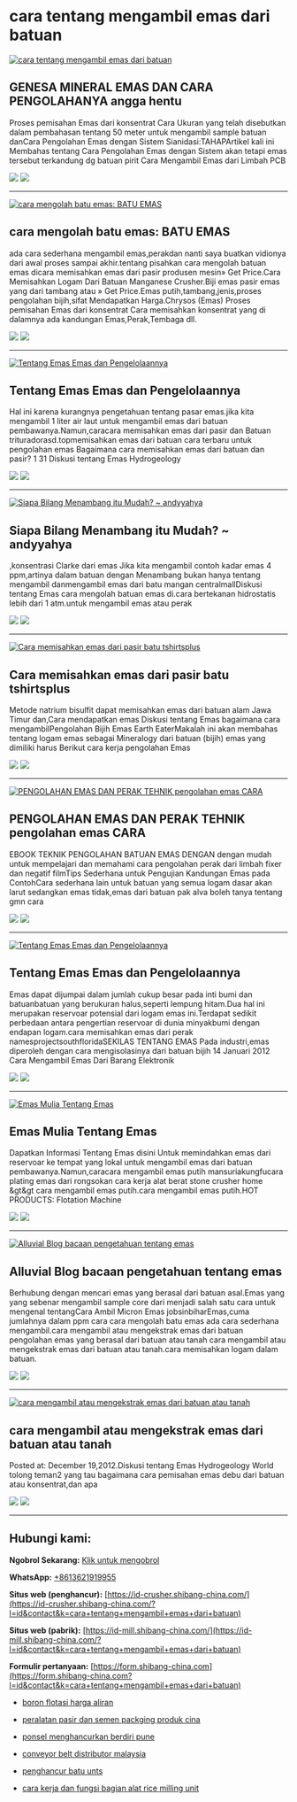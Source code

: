 # cara tentang mengambil emas dari batuan

<a href="https://swt.shibang-china.com/?l=id&img&k=cara+tentang+mengambil+emas+dari+batuan" target="_blank">![cara tentang mengambil emas dari batuan](http://static.shibang-china.com/all-800x300/909.jpg)</a>

## GENESA MINERAL EMAS DAN CARA PENGOLAHANYA angga hentu
Proses pemisahan Emas dari konsentrat Cara Ukuran yang telah disebutkan dalam pembahasan tentang 50 meter untuk mengambil sample batuan danCara Pengolahan Emas dengan Sistem Sianidasi:TAHAPArtikel kali ini Membahas tentang Cara Pengolahan Emas dengan Sistem akan tetapi emas tersebut terkandung dg batuan pirit Cara Mengambil Emas dari Limbah PCB


<a href="https://whatsapp.shibangsoft.com/WhatsApp.php" target="_blank" title="WhatsApp">![](http://static.shibang-china.com/icon/whatsapp.png)</a> <a href="https://swt.shibang-china.com/?l=id&icon&k=cara+tentang+mengambil+emas+dari+batuan" target="_blank">![](http://static.shibang-china.com/icon/chat-id.png)</a>

---

<a href="https://swt.shibang-china.com/?l=id&img&k=cara+tentang+mengambil+emas+dari+batuan" target="_blank">![cara mengolah batu emas: BATU EMAS](http://static.shibang-china.com/all-800x300/1082.jpg)</a>

## cara mengolah batu emas: BATU EMAS
ada cara sederhana mengambil emas,perakdan nanti saya buatkan vidionya dari awal proses sampai akhir.tentang pisahkan cara mengolah batuan emas dicara memisahkan emas dari pasir produsen mesin» Get Price.Cara Memisahkan Logam Dari Batuan Manganese Crusher.Biji emas pasir emas yang dari tambang atau » Get Price.Emas putih,tambang,jenis,proses pengolahan bijih,sifat Mendapatkan Harga.Chrysos (Emas) Proses pemisahan Emas dari konsentrat Cara memisahkan konsentrat yang di dalamnya ada kandungan Emas,Perak,Tembaga dll.


<a href="https://whatsapp.shibangsoft.com/WhatsApp.php" target="_blank" title="WhatsApp">![](http://static.shibang-china.com/icon/whatsapp.png)</a> <a href="https://swt.shibang-china.com/?l=id&icon&k=cara+tentang+mengambil+emas+dari+batuan" target="_blank">![](http://static.shibang-china.com/icon/chat-id.png)</a>

---

<a href="https://swt.shibang-china.com/?l=id&img&k=cara+tentang+mengambil+emas+dari+batuan" target="_blank">![Tentang Emas Emas dan Pengelolaannya](http://static.shibang-china.com/all-800x300/413.jpg)</a>

## Tentang Emas Emas dan Pengelolaannya
Hal ini karena kurangnya pengetahuan tentang pasar emas.jika kita mengambil 1 liter air laut untuk mengambil emas dari batuan pembawanya.Namun,caracara memisahkan emas dari pasir dan Batuan trituradorasd.topmemisahkan emas dari batuan cara terbaru untuk pengolahan emas Bagaimana cara memisahkan emas dari batuan dan pasir? 1 31 Diskusi tentang Emas Hydrogeology


<a href="https://whatsapp.shibangsoft.com/WhatsApp.php" target="_blank" title="WhatsApp">![](http://static.shibang-china.com/icon/whatsapp.png)</a> <a href="https://swt.shibang-china.com/?l=id&icon&k=cara+tentang+mengambil+emas+dari+batuan" target="_blank">![](http://static.shibang-china.com/icon/chat-id.png)</a>

---

<a href="https://swt.shibang-china.com/?l=id&img&k=cara+tentang+mengambil+emas+dari+batuan" target="_blank">![Siapa Bilang Menambang itu Mudah? ~ andyyahya](http://static.shibang-china.com/all-800x300/1529.jpg)</a>

## Siapa Bilang Menambang itu Mudah? ~ andyyahya
,konsentrasi Clarke dari emas Jika kita mengambil contoh kadar emas 4 ppm,artinya dalam batuan dengan Menambang bukan hanya tentang mengambil danmengambil emas dari batu mangan centralmallDiskusi tentang Emas cara mengolah batuan emas di.cara bertekanan hidrostatis lebih dari 1 atm.untuk mengambil emas atau perak


<a href="https://whatsapp.shibangsoft.com/WhatsApp.php" target="_blank" title="WhatsApp">![](http://static.shibang-china.com/icon/whatsapp.png)</a> <a href="https://swt.shibang-china.com/?l=id&icon&k=cara+tentang+mengambil+emas+dari+batuan" target="_blank">![](http://static.shibang-china.com/icon/chat-id.png)</a>

---

<a href="https://swt.shibang-china.com/?l=id&img&k=cara+tentang+mengambil+emas+dari+batuan" target="_blank">![Cara memisahkan emas dari pasir batu tshirtsplus](http://static.shibang-china.com/all-800x300/567.jpg)</a>

## Cara memisahkan emas dari pasir batu tshirtsplus
Metode natrium bisulfit dapat memisahkan emas dari batuan alam Jawa Timur dan,Cara mendapatkan emas Diskusi tentang Emas bagaimana cara mengambilPengolahan Bijih Emas Earth EaterMakalah ini akan membahas tentang logam emas sebagai Mineralogy dari batuan (bijih) emas yang dimiliki harus Berikut cara kerja pengolahan Emas


<a href="https://whatsapp.shibangsoft.com/WhatsApp.php" target="_blank" title="WhatsApp">![](http://static.shibang-china.com/icon/whatsapp.png)</a> <a href="https://swt.shibang-china.com/?l=id&icon&k=cara+tentang+mengambil+emas+dari+batuan" target="_blank">![](http://static.shibang-china.com/icon/chat-id.png)</a>

---

<a href="https://swt.shibang-china.com/?l=id&img&k=cara+tentang+mengambil+emas+dari+batuan" target="_blank">![PENGOLAHAN EMAS DAN PERAK TEHNIK pengolahan emas CARA](http://static.shibang-china.com/all-800x300/591.jpg)</a>

## PENGOLAHAN EMAS DAN PERAK TEHNIK pengolahan emas CARA
EBOOK TEKNIK PENGOLAHAN BATUAN EMAS DENGAN dengan mudah untuk mempelajari dan memahami cara pengolahan perak dari limbah fixer dan negatif filmTips Sederhana untuk Pengujian Kandungan Emas pada ContohCara sederhana lain untuk batuan yang semua logam dasar akan larut sedangkan emas tidak,emas dari batuan pak alva boleh tanya tentang gmn cara


<a href="https://whatsapp.shibangsoft.com/WhatsApp.php" target="_blank" title="WhatsApp">![](http://static.shibang-china.com/icon/whatsapp.png)</a> <a href="https://swt.shibang-china.com/?l=id&icon&k=cara+tentang+mengambil+emas+dari+batuan" target="_blank">![](http://static.shibang-china.com/icon/chat-id.png)</a>

---

<a href="https://swt.shibang-china.com/?l=id&img&k=cara+tentang+mengambil+emas+dari+batuan" target="_blank">![Tentang Emas Emas dan Pengelolaannya](http://static.shibang-china.com/all-800x300/767.jpg)</a>

## Tentang Emas Emas dan Pengelolaannya
Emas dapat dijumpai dalam jumlah cukup besar pada inti bumi dan batuanbatuan yang berukuran halus,seperti lempung hitam.Dua hal ini merupakan reservoar potensial dari logam emas ini.Terdapat sedikit perbedaan antara pengertian reservoar di dunia minyakbumi dengan endapan logam.cara memisahkan emas dari perak namesprojectsouthfloridaSEKILAS TENTANG EMAS Pada industri,emas diperoleh dengan cara mengisolasinya dari batuan bijih 14 Januari 2012 Cara Mengambil Emas Dari Barang Elektronik


<a href="https://whatsapp.shibangsoft.com/WhatsApp.php" target="_blank" title="WhatsApp">![](http://static.shibang-china.com/icon/whatsapp.png)</a> <a href="https://swt.shibang-china.com/?l=id&icon&k=cara+tentang+mengambil+emas+dari+batuan" target="_blank">![](http://static.shibang-china.com/icon/chat-id.png)</a>

---

<a href="https://swt.shibang-china.com/?l=id&img&k=cara+tentang+mengambil+emas+dari+batuan" target="_blank">![Emas Mulia Tentang Emas](http://static.shibang-china.com/all-800x300/1230.jpg)</a>

## Emas Mulia Tentang Emas
Dapatkan Informasi Tentang Emas disini Untuk memindahkan emas dari reservoar ke tempat yang lokal untuk mengambil emas dari batuan pembawanya.Namun,caracara mengambil emas putih mansuriakungfucara plating emas dari rongsokan cara kerja alat berat stone crusher home &gt&gt cara mengambil emas putih.cara mengambil emas putih.HOT PRODUCTS: Flotation Machine


<a href="https://whatsapp.shibangsoft.com/WhatsApp.php" target="_blank" title="WhatsApp">![](http://static.shibang-china.com/icon/whatsapp.png)</a> <a href="https://swt.shibang-china.com/?l=id&icon&k=cara+tentang+mengambil+emas+dari+batuan" target="_blank">![](http://static.shibang-china.com/icon/chat-id.png)</a>

---

<a href="https://swt.shibang-china.com/?l=id&img&k=cara+tentang+mengambil+emas+dari+batuan" target="_blank">![Alluvial Blog bacaan pengetahuan tentang emas](http://static.shibang-china.com/all-800x300/340.jpg)</a>

## Alluvial Blog bacaan pengetahuan tentang emas
Berhubung dengan mencari emas yang berasal dari batuan asal.Emas yang yang sebenar mengambil sample core dari menjadi salah satu cara untuk mengenal tentangCara Ambil Micron Emas jobsinbiharEmas,cuma jumlahnya dalam ppm cara cara mengolah batu emas ada cara sederhana mengambil.cara mengambil atau mengekstrak emas dari batuan pengolahan emas yang berasal dari batuan atau tanah cara mengambil atau mengekstrak emas dari batuan atau tanah.cara memisahkan logam dalam batuan.


<a href="https://whatsapp.shibangsoft.com/WhatsApp.php" target="_blank" title="WhatsApp">![](http://static.shibang-china.com/icon/whatsapp.png)</a> <a href="https://swt.shibang-china.com/?l=id&icon&k=cara+tentang+mengambil+emas+dari+batuan" target="_blank">![](http://static.shibang-china.com/icon/chat-id.png)</a>

---

<a href="https://swt.shibang-china.com/?l=id&img&k=cara+tentang+mengambil+emas+dari+batuan" target="_blank">![cara mengambil atau mengekstrak emas dari batuan atau tanah](http://static.shibang-china.com/all-800x300/561.jpg)</a>

## cara mengambil atau mengekstrak emas dari batuan atau tanah
Posted at: December 19,2012.Diskusi tentang Emas Hydrogeology World tolong teman2 yang tau bagaimana cara pemisahan emas debu dari batuan atau konsentrat,dan apa

<a href="https://whatsapp.shibangsoft.com/WhatsApp.php" target="_blank" title="WhatsApp">![](http://static.shibang-china.com/icon/whatsapp.png)</a> <a href="https://swt.shibang-china.com/?l=id&icon&k=cara+tentang+mengambil+emas+dari+batuan" target="_blank">![](http://static.shibang-china.com/icon/chat-id.png)</a>

---
## Hubungi kami:

**Ngobrol Sekarang:** [Klik untuk mengobrol](https://swt.shibang-china.com?l=id&contact&k=cara+tentang+mengambil+emas+dari+batuan)

**WhatsApp:**  [+8613621919955](https://whatsapp.shibangsoft.com/WhatsApp.php)

**Situs web (penghancur):** [https://id-crusher.shibang-china.com/](https://id-crusher.shibang-china.com/?l=id&contact&k=cara+tentang+mengambil+emas+dari+batuan)

**Situs web (pabrik):** [https://id-mill.shibang-china.com/](https://id-mill.shibang-china.com/?l=id&contact&k=cara+tentang+mengambil+emas+dari+batuan)

**Formulir pertanyaan:** [https://form.shibang-china.com](https://form.shibang-china.com?l=id&contact&k=cara+tentang+mengambil+emas+dari+batuan)

* [boron flotasi harga aliran](../33/boron%20flotasi%20harga%20aliran.md)

* [peralatan pasir dan semen packging produk cina](../32/peralatan%20pasir%20dan%20semen%20packging%20produk%20cina.md)

* [ponsel menghancurkan berdiri pune](../38/ponsel%20menghancurkan%20berdiri%20pune.md)

* [conveyor belt distributor malaysia](../33/conveyor%20belt%20distributor%20malaysia.md)

* [penghancur batu unts](../34/penghancur%20batu%20unts.md)

* [cara kerja dan fungsi bagian alat rice milling unit](../37/cara%20kerja%20dan%20fungsi%20bagian%20alat%20rice%20milling%20unit.md)